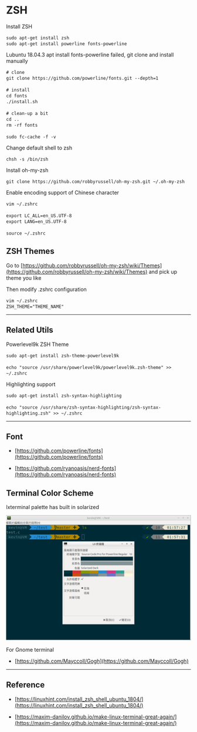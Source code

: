 # ZSH

Install ZSH

    sudo apt-get install zsh
    sudo apt-get install powerline fonts-powerline

Lubuntu 18.04.3 apt install 
fonts-powerline failed, git clone and install manually

    # clone
    git clone https://github.com/powerline/fonts.git --depth=1
    
    # install
    cd fonts
    ./install.sh

    # clean-up a bit
    cd ..
    rm -rf fonts
    
    sudo fc-cache -f -v

Change default shell to zsh

    chsh -s /bin/zsh

Install oh-my-zsh

    git clone https://github.com/robbyrussell/oh-my-zsh.git ~/.oh-my-zsh

Enable encoding support of Chinese character


    vim ~/.zshrc

    export LC_ALL=en_US.UTF-8
    export LANG=en_US.UTF-8

    source ~/.zshrc
## ZSH Themes

Go to [https://github.com/robbyrussell/oh-my-zsh/wiki/Themes](https://github.com/robbyrussell/oh-my-zsh/wiki/Themes)
and pick up theme you like

Then modify .zshrc configuration

    vim ~/.zshrc
    ZSH_THEME="THEME_NAME"
---
## Related Utils
Powerlevel9k ZSH Theme

    sudo apt-get install zsh-theme-powerlevel9k

    echo "source /usr/share/powerlevel9k/powerlevel9k.zsh-theme" >> ~/.zshrc

Highlighting support

    sudo apt-get install zsh-syntax-highlighting

    echo "source /usr/share/zsh-syntax-highlighting/zsh-syntax-highlighting.zsh" >> ~/.zshrc
---
## Font

- [https://github.com/powerline/fonts](https://github.com/powerline/fonts)

- [https://github.com/ryanoasis/nerd-fonts](https://github.com/ryanoasis/nerd-fonts)

## Terminal Color Scheme

lxterminal palette has built in solarized 

![lxterminal_solarized](./img/lxterminal_solarized.PNG)


For Gnome terminal

- [https://github.com/Mayccoll/Gogh](https://github.com/Mayccoll/Gogh)

---

## Reference

- [https://linuxhint.com/install_zsh_shell_ubuntu_1804/](https://linuxhint.com/install_zsh_shell_ubuntu_1804/)

- [https://maxim-danilov.github.io/make-linux-terminal-great-again/](https://maxim-danilov.github.io/make-linux-terminal-great-again/)